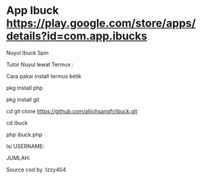 # App Ibuck https://play.google.com/store/apps/details?id=com.app.ibucks
Nuyul Ibuck Spin

Tutor Nuyul lewat Termux :

Cara pakai install termux ketik

pkg install php

pkg install git

cd git clone https://github.com/aliichsangfr/ibuck.git

cd ibuck

php ibuck.php

Isi USERNAME:

JUMLAH:

Source cod by :Izzy404
